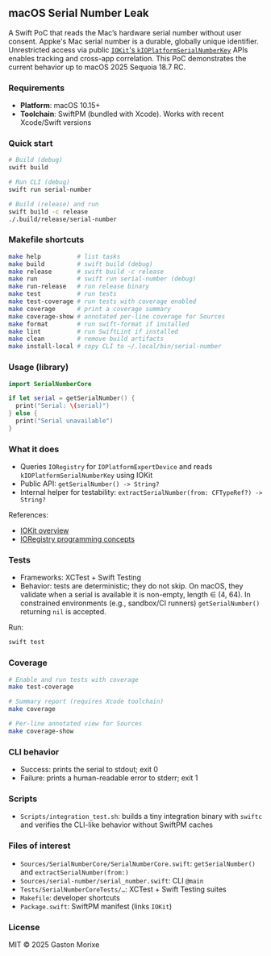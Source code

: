 ## macOS Serial Number Leak

A Swift PoC that reads the Mac’s hardware serial number without user consent. Appke's Mac serial number is a durable, globally unique identifier. Unrestricted access via public [`IOKit`'s `kIOPlatformSerialNumberKey`](https://developer.apple.com/documentation/iokit/kioplatformserialnumberkey) APIs enables tracking and cross-app correlation. This PoC demonstrates the current behavior up to macOS 2025 Sequoia 18.7 RC.

### Requirements
- **Platform**: macOS 10.15+
- **Toolchain**: SwiftPM (bundled with Xcode). Works with recent Xcode/Swift versions

### Quick start
```bash
# Build (debug)
swift build

# Run CLI (debug)
swift run serial-number

# Build (release) and run
swift build -c release
./.build/release/serial-number
```

### Makefile shortcuts
```bash
make help          # list tasks
make build         # swift build (debug)
make release       # swift build -c release
make run           # swift run serial-number (debug)
make run-release   # run release binary
make test          # run tests
make test-coverage # run tests with coverage enabled
make coverage      # print a coverage summary
make coverage-show # annotated per-line coverage for Sources
make format        # run swift-format if installed
make lint          # run SwiftLint if installed
make clean         # remove build artifacts
make install-local # copy CLI to ~/.local/bin/serial-number
```

### Usage (library)
```swift
import SerialNumberCore

if let serial = getSerialNumber() {
  print("Serial: \(serial)")
} else {
  print("Serial unavailable")
}
```

### What it does
- Queries `IORegistry` for `IOPlatformExpertDevice` and reads `kIOPlatformSerialNumberKey` using IOKit
- Public API: `getSerialNumber() -> String?`
- Internal helper for testability: `extractSerialNumber(from: CFTypeRef?) -> String?`

References:
- [IOKit overview](https://developer.apple.com/documentation/iokit)
- [IORegistry programming concepts](https://developer.apple.com/documentation/iokit/ioregistry)

### Tests
- Frameworks: XCTest + Swift Testing
- Behavior: tests are deterministic; they do not skip. On macOS, they validate when a serial is available it is non-empty, length ∈ (4, 64). In constrained environments (e.g., sandbox/CI runners) `getSerialNumber()` returning `nil` is accepted.

Run:
```bash
swift test
```

### Coverage
```bash
# Enable and run tests with coverage
make test-coverage

# Summary report (requires Xcode toolchain)
make coverage

# Per-line annotated view for Sources
make coverage-show
```

### CLI behavior
- Success: prints the serial to stdout; exit 0
- Failure: prints a human-readable error to stderr; exit 1

### Scripts
- `Scripts/integration_test.sh`: builds a tiny integration binary with `swiftc` and verifies the CLI-like behavior without SwiftPM caches

### Files of interest
- `Sources/SerialNumberCore/SerialNumberCore.swift`: `getSerialNumber()` and `extractSerialNumber(from:)`
- `Sources/serial-number/serial_number.swift`: CLI `@main`
- `Tests/SerialNumberCoreTests/…`: XCTest + Swift Testing suites
- `Makefile`: developer shortcuts
- `Package.swift`: SwiftPM manifest (links `IOKit`)

### License
MIT © 2025 Gaston Morixe
